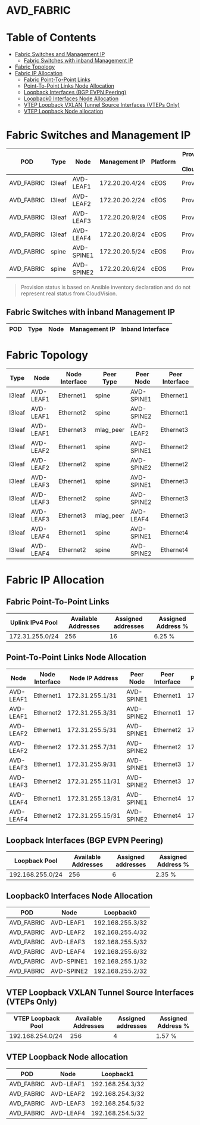 # AVD_FABRIC

# Table of Contents

- [Fabric Switches and Management IP](#fabric-switches-and-management-ip)
  - [Fabric Switches with inband Management IP](#fabric-switches-with-inband-management-ip)
- [Fabric Topology](#fabric-topology)
- [Fabric IP Allocation](#fabric-ip-allocation)
  - [Fabric Point-To-Point Links](#fabric-point-to-point-links)
  - [Point-To-Point Links Node Allocation](#point-to-point-links-node-allocation)
  - [Loopback Interfaces (BGP EVPN Peering)](#loopback-interfaces-bgp-evpn-peering)
  - [Loopback0 Interfaces Node Allocation](#loopback0-interfaces-node-allocation)
  - [VTEP Loopback VXLAN Tunnel Source Interfaces (VTEPs Only)](#vtep-loopback-vxlan-tunnel-source-interfaces-vteps-only)
  - [VTEP Loopback Node allocation](#vtep-loopback-node-allocation)

# Fabric Switches and Management IP

| POD | Type | Node | Management IP | Platform | Provisioned in CloudVision |
| --- | ---- | ---- | ------------- | -------- | -------------------------- |
| AVD_FABRIC | l3leaf | AVD-LEAF1 | 172.20.20.4/24 | cEOS | Provisioned |
| AVD_FABRIC | l3leaf | AVD-LEAF2 | 172.20.20.2/24 | cEOS | Provisioned |
| AVD_FABRIC | l3leaf | AVD-LEAF3 | 172.20.20.9/24 | cEOS | Provisioned |
| AVD_FABRIC | l3leaf | AVD-LEAF4 | 172.20.20.8/24 | cEOS | Provisioned |
| AVD_FABRIC | spine | AVD-SPINE1 | 172.20.20.5/24 | cEOS | Provisioned |
| AVD_FABRIC | spine | AVD-SPINE2 | 172.20.20.6/24 | cEOS | Provisioned |

> Provision status is based on Ansible inventory declaration and do not represent real status from CloudVision.

## Fabric Switches with inband Management IP
| POD | Type | Node | Management IP | Inband Interface |
| --- | ---- | ---- | ------------- | ---------------- |

# Fabric Topology

| Type | Node | Node Interface | Peer Type | Peer Node | Peer Interface |
| ---- | ---- | -------------- | --------- | ----------| -------------- |
| l3leaf | AVD-LEAF1 | Ethernet1 | spine | AVD-SPINE1 | Ethernet1 |
| l3leaf | AVD-LEAF1 | Ethernet2 | spine | AVD-SPINE2 | Ethernet1 |
| l3leaf | AVD-LEAF1 | Ethernet3 | mlag_peer | AVD-LEAF2 | Ethernet3 |
| l3leaf | AVD-LEAF2 | Ethernet1 | spine | AVD-SPINE1 | Ethernet2 |
| l3leaf | AVD-LEAF2 | Ethernet2 | spine | AVD-SPINE2 | Ethernet2 |
| l3leaf | AVD-LEAF3 | Ethernet1 | spine | AVD-SPINE1 | Ethernet3 |
| l3leaf | AVD-LEAF3 | Ethernet2 | spine | AVD-SPINE2 | Ethernet3 |
| l3leaf | AVD-LEAF3 | Ethernet3 | mlag_peer | AVD-LEAF4 | Ethernet3 |
| l3leaf | AVD-LEAF4 | Ethernet1 | spine | AVD-SPINE1 | Ethernet4 |
| l3leaf | AVD-LEAF4 | Ethernet2 | spine | AVD-SPINE2 | Ethernet4 |

# Fabric IP Allocation

## Fabric Point-To-Point Links

| Uplink IPv4 Pool | Available Addresses | Assigned addresses | Assigned Address % |
| ---------------- | ------------------- | ------------------ | ------------------ |
| 172.31.255.0/24 | 256 | 16 | 6.25 % |

## Point-To-Point Links Node Allocation

| Node | Node Interface | Node IP Address | Peer Node | Peer Interface | Peer IP Address |
| ---- | -------------- | --------------- | --------- | -------------- | --------------- |
| AVD-LEAF1 | Ethernet1 | 172.31.255.1/31 | AVD-SPINE1 | Ethernet1 | 172.31.255.0/31 |
| AVD-LEAF1 | Ethernet2 | 172.31.255.3/31 | AVD-SPINE2 | Ethernet1 | 172.31.255.2/31 |
| AVD-LEAF2 | Ethernet1 | 172.31.255.5/31 | AVD-SPINE1 | Ethernet2 | 172.31.255.4/31 |
| AVD-LEAF2 | Ethernet2 | 172.31.255.7/31 | AVD-SPINE2 | Ethernet2 | 172.31.255.6/31 |
| AVD-LEAF3 | Ethernet1 | 172.31.255.9/31 | AVD-SPINE1 | Ethernet3 | 172.31.255.8/31 |
| AVD-LEAF3 | Ethernet2 | 172.31.255.11/31 | AVD-SPINE2 | Ethernet3 | 172.31.255.10/31 |
| AVD-LEAF4 | Ethernet1 | 172.31.255.13/31 | AVD-SPINE1 | Ethernet4 | 172.31.255.12/31 |
| AVD-LEAF4 | Ethernet2 | 172.31.255.15/31 | AVD-SPINE2 | Ethernet4 | 172.31.255.14/31 |

## Loopback Interfaces (BGP EVPN Peering)

| Loopback Pool | Available Addresses | Assigned addresses | Assigned Address % |
| ------------- | ------------------- | ------------------ | ------------------ |
| 192.168.255.0/24 | 256 | 6 | 2.35 % |

## Loopback0 Interfaces Node Allocation

| POD | Node | Loopback0 |
| --- | ---- | --------- |
| AVD_FABRIC | AVD-LEAF1 | 192.168.255.3/32 |
| AVD_FABRIC | AVD-LEAF2 | 192.168.255.4/32 |
| AVD_FABRIC | AVD-LEAF3 | 192.168.255.5/32 |
| AVD_FABRIC | AVD-LEAF4 | 192.168.255.6/32 |
| AVD_FABRIC | AVD-SPINE1 | 192.168.255.1/32 |
| AVD_FABRIC | AVD-SPINE2 | 192.168.255.2/32 |

## VTEP Loopback VXLAN Tunnel Source Interfaces (VTEPs Only)

| VTEP Loopback Pool | Available Addresses | Assigned addresses | Assigned Address % |
| --------------------- | ------------------- | ------------------ | ------------------ |
| 192.168.254.0/24 | 256 | 4 | 1.57 % |

## VTEP Loopback Node allocation

| POD | Node | Loopback1 |
| --- | ---- | --------- |
| AVD_FABRIC | AVD-LEAF1 | 192.168.254.3/32 |
| AVD_FABRIC | AVD-LEAF2 | 192.168.254.3/32 |
| AVD_FABRIC | AVD-LEAF3 | 192.168.254.5/32 |
| AVD_FABRIC | AVD-LEAF4 | 192.168.254.5/32 |

